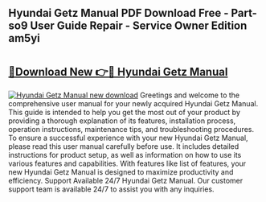 ## Hyundai Getz Manual PDF Download Free - Part-so9 User Guide Repair - Service Owner Edition am5yi

# <h2><a href="http://cf26852.oget.top/?id=Hyundai+Getz+Manual">🔗Download New 👉🔴 Hyundai Getz Manual</a></h2>

[![Hyundai Getz Manual new download](https://i.imgur.com/5g1atiW.png)](http://cf26852.oget.top/?id=Hyundai+Getz+Manual)
Greetings and welcome to the comprehensive user manual for your newly acquired Hyundai Getz Manual. This guide is intended to help you get the most out of your product by providing a thorough explanation of its features, installation process, operation instructions, maintenance tips, and troubleshooting procedures. To ensure a successful experience with your new Hyundai Getz Manual, please read this user manual carefully before use. It includes detailed instructions for product setup, as well as information on how to use its various features and capabilities. With features like list of features, your new Hyundai Getz Manual is designed to maximize productivity and efficiency. Support Available 24/7 Hyundai Getz Manual. Our customer support team is available 24/7 to assist you with any inquiries.
